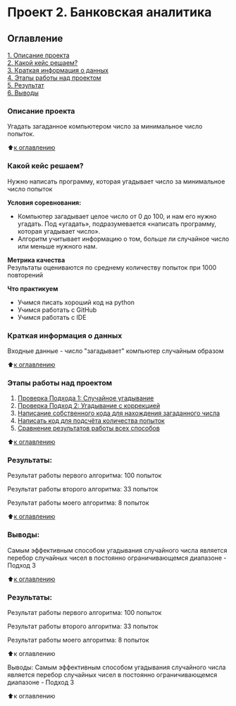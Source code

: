 # Проект 2. Банковская аналитика

## Оглавление  
[1. Описание проекта](.README.md#Описание-проекта)  
[2. Какой кейс решаем?](.README.md#Какой-кейс-решаем)  
[3. Краткая информация о данных](.README.md#Краткая-информация-о-данных)  
[4. Этапы работы над проектом](.README.md#Этапы-работы-над-проектом)  
[5. Результат](.README.md#Результат)    
[6. Выводы](.README.md#Выводы) 

### Описание проекта    
Угадать загаданное компьютером число за минимальное число попыток.

:arrow_up:[к оглавлению](_)


### Какой кейс решаем?    
Нужно написать программу, которая угадывает число за минимальное число попыток

**Условия соревнования:**  
- Компьютер загадывает целое число от 0 до 100, и нам его нужно угадать. Под «угадать», подразумевается «написать программу, которая угадывает число».
- Алгоритм учитывает информацию о том, больше ли случайное число или меньше нужного нам.

**Метрика качества**     
Результаты оцениваются по среднему количеству попыток при 1000 повторений

**Что практикуем**     
- Учимся писать хороший код на python
- Учимся работать с GitHub
- Учимся работать с IDE



### Краткая информация о данных
Входные данные - число "загадывает" компьютер случайным образом 

:arrow_up:[к оглавлению](.README.md#Оглавление)


### Этапы работы над проектом  
1) [Проверка Подхода 1: Случайное угадывание](game_v1.py)
2) [Проверка Подход 2: Угадывание с коррекцией](game_v2.py)
3) [Написание собственного кода для нахождения загаданного числа](game_MY.py)
4) [Написать код для подсчёта количества попыток](game_v3.py)
5) [Сравнение результатов работы всех способов](game.ipynb)

:arrow_up:[к оглавлению](.README.md#Оглавление)


### Результаты:  
Результат работы первого алгоритма: 100 попыток

Результат работы второго алгоритма: 33 попыток

Результат работы моего алгоритма: 8 попыток

:arrow_up:[к оглавлению](.README.md#Оглавление)


### Выводы:  
Самым эффективным способом угадывания случайного числа является перебор случайных чисел в постоянно ограничивающемся диапазоне - Подход 3

:arrow_up:[к оглавлению](.README.md#Оглавление)



### Результаты:

Результат работы первого алгоритма: 100 попыток

Результат работы второго алгоритма: 33 попыток

Результат работы моего алгоритма: 8 попыток

⬆️к оглавлению

Выводы:
Самым эффективным способом угадывания случайного числа является перебор случайных чисел в постоянно ограничивающемся диапазоне - Подход 3

⬆️к оглавлению